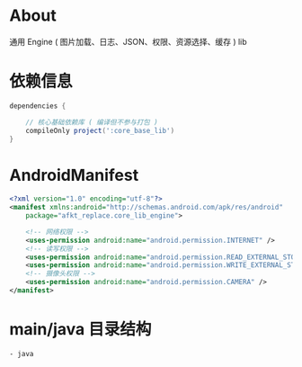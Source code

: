 
# About

通用 Engine ( 图片加载、日志、JSON、权限、资源选择、缓存 ) lib

# 依赖信息

```groovy
dependencies {

    // 核心基础依赖库 ( 编译但不参与打包 )
    compileOnly project(':core_base_lib')
}
```

# AndroidManifest

```xml
<?xml version="1.0" encoding="utf-8"?>
<manifest xmlns:android="http://schemas.android.com/apk/res/android"
    package="afkt_replace.core_lib_engine">

    <!-- 网络权限 -->
    <uses-permission android:name="android.permission.INTERNET" />
    <!-- 读写权限 -->
    <uses-permission android:name="android.permission.READ_EXTERNAL_STORAGE" />
    <uses-permission android:name="android.permission.WRITE_EXTERNAL_STORAGE" />
    <!-- 摄像头权限 -->
    <uses-permission android:name="android.permission.CAMERA" />
</manifest>
```

# main/java 目录结构

```
- java                           
```
